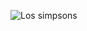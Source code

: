 ![Los simpsons](https://imagenes.elpais.com/resizer/v2/A3JAIXXDNFCHDMH7UHR7HQAS2Q.jpg?auth=52602797327d1cae0a2dbced62f677c66bd2fdd03e84eb9cb508f9e9a790fbe3&width=1200 "Todos los personajes de Los Simpsons")

